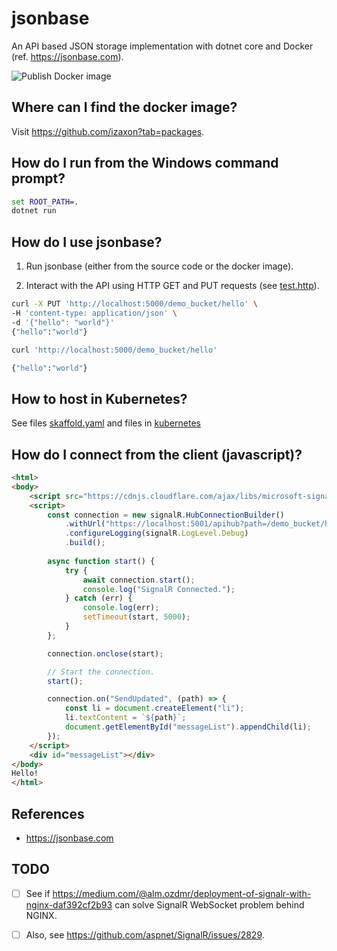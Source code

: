 # jsonbase

An API based JSON storage implementation with dotnet core and Docker (ref. https://jsonbase.com).

![Publish Docker image](https://github.com/izaxon/jsonbase/workflows/Publish%20Docker%20image/badge.svg)

## Where can I find the docker image?

Visit https://github.com/izaxon?tab=packages.

## How do I run from the Windows command prompt?

```cmd
set ROOT_PATH=.
dotnet run
```

## How do I use jsonbase?

1. Run jsonbase (either from the source code or the docker image).

2. Interact with the API using HTTP GET and PUT requests (see [test.http](./test.http)).

```bash
curl -X PUT 'http://localhost:5000/demo_bucket/hello' \
-H 'content-type: application/json' \
-d '{"hello": "world"}'
{"hello":"world"}
```

```bash
curl 'http://localhost:5000/demo_bucket/hello'

{"hello":"world"}
```

## How to host in Kubernetes?

See files [skaffold.yaml](./skaffold.yaml) and files in [kubernetes](./kubernetes)

## How do I connect from the client (javascript)?

```html
<html>
<body>
    <script src="https://cdnjs.cloudflare.com/ajax/libs/microsoft-signalr/3.1.7/signalr.min.js"></script>
    <script>
        const connection = new signalR.HubConnectionBuilder()
            .withUrl("https://localhost:5001/apihub?path=/demo_bucket/hello")
            .configureLogging(signalR.LogLevel.Debug)
            .build();
        
        async function start() {
            try {
                await connection.start();
                console.log("SignalR Connected.");
            } catch (err) {
                console.log(err);
                setTimeout(start, 5000);
            }
        };

        connection.onclose(start);

        // Start the connection.
        start();

        connection.on("SendUpdated", (path) => {
            const li = document.createElement("li");
            li.textContent = `${path}`;
            document.getElementById("messageList").appendChild(li);
        });
    </script>
    <div id="messageList"></div>
</body>
Hello!
</html>
```

## References

- https://jsonbase.com

## TODO

- [ ] See if https://medium.com/@alm.ozdmr/deployment-of-signalr-with-nginx-daf392cf2b93 can solve SignalR WebSocket problem behind NGINX.

- [ ] Also, see https://github.com/aspnet/SignalR/issues/2829.





